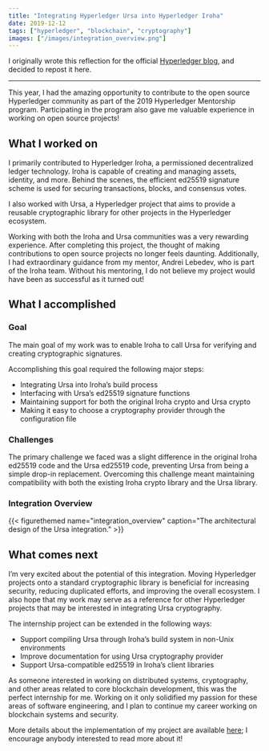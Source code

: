 ```yaml
---
title: "Integrating Hyperledger Ursa into Hyperledger Iroha"
date: 2019-12-12
tags: ["hyperledger", "blockchain", "cryptography"]
images: ["/images/integration_overview.png"]
---
```


I originally wrote this reflection for the official [Hyperledger blog](https://www.hyperledger.org/blog/2019/12/12/2019-summer-mentee-project-update-hyperledger-ursa-integration-into-hyperledger-iroha), and decided to repost it here.

---

This year, I had the amazing opportunity to contribute to the open source Hyperledger community as part of the 2019 Hyperledger Mentorship program. Participating in the program also gave me valuable experience in working on open source projects!

## What I worked on
I primarily contributed to Hyperledger Iroha, a permissioned decentralized ledger technology. Iroha is capable of creating and managing assets, identity, and more. Behind the scenes, the efficient ed25519 signature scheme is used for securing transactions, blocks, and consensus votes.

I also worked with Ursa, a Hyperledger project that aims to provide a reusable cryptographic library for other projects in the Hyperledger ecosystem.

Working with both the Iroha and Ursa communities was a very rewarding experience. After completing this project, the thought of making contributions to open source projects no longer feels daunting. Additionally, I had extraordinary guidance from my mentor, Andrei Lebedev, who is part of the Iroha team. Without his mentoring, I do not believe my project would have been as successful as it turned out!

## What I accomplished
### Goal
The main goal of my work was to enable Iroha to call Ursa for verifying and creating cryptographic signatures. 

Accomplishing this goal required the following major steps:

* Integrating Ursa into Iroha’s build process
* Interfacing with Ursa’s ed25519 signature functions 
* Maintaining support for both the original Iroha crypto and Ursa crypto
* Making it easy to choose a cryptography provider through the configuration file

### Challenges
The primary challenge we faced was a slight difference in the original Iroha ed25519 code and the Ursa ed25519 code, preventing Ursa from being a simple drop-in replacement. Overcoming this challenge meant maintaining compatibility with both the existing Iroha crypto library and the Ursa library.

### Integration Overview
{{< figurethemed name="integration_overview" caption="The architectural design of the Ursa integration." >}}

## What comes next
I’m very excited about the potential of this integration. Moving Hyperledger projects onto a standard cryptographic library is beneficial for increasing security, reducing duplicated efforts, and improving the overall ecosystem. I also hope that my work may serve as a reference for other Hyperledger projects that may be interested in integrating Ursa cryptography.

The internship project can be extended in the following ways:

* Support compiling Ursa through Iroha’s build system in non-Unix environments
* Improve documentation for using Ursa cryptography provider
* Support Ursa-compatible ed25519 in Iroha’s client libraries 

As someone interested in working on distributed systems, cryptography, and other areas related to core blockchain development, this was the perfect internship for me. Working on it only solidified my passion for these areas of software engineering, and I plan to continue my career working on blockchain systems and security. 

More details about the implementation of my project are available [here](https://wiki.hyperledger.org/display/INTERN/Hyperledger+Ursa+integration+into+Hyperledger+Iroha); I encourage anybody interested to read more about it!

